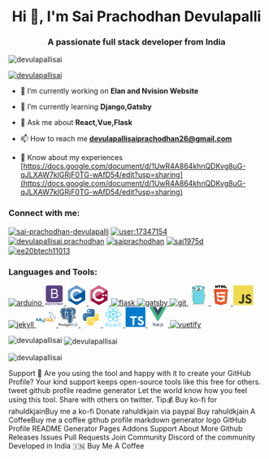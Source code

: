 <h1 align="center">Hi 👋, I'm Sai Prachodhan Devulapalli</h1>
<h3 align="center">A passionate full stack developer from India</h3>

<p align="left"> <img src="https://komarev.com/ghpvc/?username=devulapallisai&label=Profile%20views&color=0e75b6&style=flat" alt="devulapallisai" /> </p>

<p align="left"> <a href="https://github.com/ryo-ma/github-profile-trophy"><img src="https://github-profile-trophy.vercel.app/?username=devulapallisai" alt="devulapallisai" /></a> </p>

- 🔭 I’m currently working on **Elan and Nvision Website**

- 🌱 I’m currently learning **Django,Gatsby**

- 💬 Ask me about **React,Vue,Flask**

- 📫 How to reach me **devulapallisaiprachodhan26@gmail.com**

- 📄 Know about my experiences [https://docs.google.com/document/d/1UwR4A864khnQDKvg8uG-qJLXAW7kIGRjF0TG-wAfD54/edit?usp=sharing](https://docs.google.com/document/d/1UwR4A864khnQDKvg8uG-qJLXAW7kIGRjF0TG-wAfD54/edit?usp=sharing)

<h3 align="left">Connect with me:</h3>
<p align="left">
<a href="https://linkedin.com/in/sai-prachodhan-devulapalli" target="blank"><img align="center" src="https://raw.githubusercontent.com/rahuldkjain/github-profile-readme-generator/master/src/images/icons/Social/linked-in-alt.svg" alt="sai-prachodhan-devulapalli" height="30" width="40" /></a>
<a href="https://stackoverflow.com/users/user:17347154" target="blank"><img align="center" src="https://raw.githubusercontent.com/rahuldkjain/github-profile-readme-generator/master/src/images/icons/Social/stack-overflow.svg" alt="user:17347154" height="30" width="40" /></a>
<a href="https://fb.com/devulapallisai.prachodhan" target="blank"><img align="center" src="https://raw.githubusercontent.com/rahuldkjain/github-profile-readme-generator/master/src/images/icons/Social/facebook.svg" alt="devulapallisai.prachodhan" height="30" width="40" /></a>
<a href="https://instagram.com/saiprachodhan" target="blank"><img align="center" src="https://raw.githubusercontent.com/rahuldkjain/github-profile-readme-generator/master/src/images/icons/Social/instagram.svg" alt="saiprachodhan" height="30" width="40" /></a>
<a href="https://www.codechef.com/users/sai1975d" target="blank"><img align="center" src="https://cdn.jsdelivr.net/npm/simple-icons@3.1.0/icons/codechef.svg" alt="sai1975d" height="30" width="40" /></a>
<a href="https://codeforces.com/profile/ee20btech11013" target="blank"><img align="center" src="https://cdn.jsdelivr.net/npm/simple-icons@3.0.1/icons/codeforces.svg" alt="ee20btech11013" height="30" width="40" /></a>
</p>

<h3 align="left">Languages and Tools:</h3>
<p align="left"> <a href="https://www.arduino.cc/" target="_blank"> <img src="https://cdn.worldvectorlogo.com/logos/arduino-1.svg" alt="arduino" width="40" height="40"/> </a> <a href="https://getbootstrap.com" target="_blank"> <img src="https://raw.githubusercontent.com/devicons/devicon/master/icons/bootstrap/bootstrap-plain-wordmark.svg" alt="bootstrap" width="40" height="40"/> </a> <a href="https://www.cprogramming.com/" target="_blank"> <img src="https://raw.githubusercontent.com/devicons/devicon/master/icons/c/c-original.svg" alt="c" width="40" height="40"/> </a> <a href="https://www.w3schools.com/cpp/" target="_blank"> <img src="https://raw.githubusercontent.com/devicons/devicon/master/icons/cplusplus/cplusplus-original.svg" alt="cplusplus" width="40" height="40"/> </a> <a href="https://flask.palletsprojects.com/" target="_blank"> <img src="https://www.vectorlogo.zone/logos/pocoo_flask/pocoo_flask-icon.svg" alt="flask" width="40" height="40"/> </a> <a href="https://www.gatsbyjs.com/" target="_blank"> <img src="https://www.vectorlogo.zone/logos/gatsbyjs/gatsbyjs-icon.svg" alt="gatsby" width="40" height="40"/> </a> <a href="https://git-scm.com/" target="_blank"> <img src="https://www.vectorlogo.zone/logos/git-scm/git-scm-icon.svg" alt="git" width="40" height="40"/> </a> <a href="https://golang.org" target="_blank"> <img src="https://raw.githubusercontent.com/devicons/devicon/master/icons/go/go-original.svg" alt="go" width="40" height="40"/> </a> <a href="https://www.w3.org/html/" target="_blank"> <img src="https://raw.githubusercontent.com/devicons/devicon/master/icons/html5/html5-original-wordmark.svg" alt="html5" width="40" height="40"/> </a> <a href="https://developer.mozilla.org/en-US/docs/Web/JavaScript" target="_blank"> <img src="https://raw.githubusercontent.com/devicons/devicon/master/icons/javascript/javascript-original.svg" alt="javascript" width="40" height="40"/> </a> <a href="https://jekyllrb.com/" target="_blank"> <img src="https://www.vectorlogo.zone/logos/jekyllrb/jekyllrb-icon.svg" alt="jekyll" width="40" height="40"/> </a> <a href="https://www.mysql.com/" target="_blank"> <img src="https://raw.githubusercontent.com/devicons/devicon/master/icons/mysql/mysql-original-wordmark.svg" alt="mysql" width="40" height="40"/> </a> <a href="https://www.postgresql.org" target="_blank"> <img src="https://raw.githubusercontent.com/devicons/devicon/master/icons/postgresql/postgresql-original-wordmark.svg" alt="postgresql" width="40" height="40"/> </a> <a href="https://www.python.org" target="_blank"> <img src="https://raw.githubusercontent.com/devicons/devicon/master/icons/python/python-original.svg" alt="python" width="40" height="40"/> </a> <a href="https://reactjs.org/" target="_blank"> <img src="https://raw.githubusercontent.com/devicons/devicon/master/icons/react/react-original-wordmark.svg" alt="react" width="40" height="40"/> </a> <a href="https://www.typescriptlang.org/" target="_blank"> <img src="https://raw.githubusercontent.com/devicons/devicon/master/icons/typescript/typescript-original.svg" alt="typescript" width="40" height="40"/> </a> <a href="https://vuejs.org/" target="_blank"> <img src="https://raw.githubusercontent.com/devicons/devicon/master/icons/vuejs/vuejs-original-wordmark.svg" alt="vuejs" width="40" height="40"/> </a> <a href="https://vuetifyjs.com/en/" target="_blank"> <img src="https://bestofjs.org/logos/vuetify.svg" alt="vuetify" width="40" height="40"/> </a> </p>

<p><img align="left" src="https://github-readme-stats.vercel.app/api/top-langs?username=devulapallisai&show_icons=true&locale=en&layout=compact" alt="devulapallisai" /></p>

<p>&nbsp;<img align="center" src="https://github-readme-stats.vercel.app/api?username=devulapallisai&show_icons=true&locale=en" alt="devulapallisai" /></p>

<p><img align="center" src="https://github-readme-streak-stats.herokuapp.com/?user=devulapallisai&" alt="devulapallisai" /></p>

Support 🙏
Are you using the tool and happy with it to create your GitHub Profile?
Your kind support keeps open-source tools like this free for others.
tweet github profile readme generator
Let the world know how you feel using this tool. Share with others on twitter.
Tip💰
Buy ko-fi for rahuldkjainBuy me a ko-fi
Donate rahuldkjain via paypal
Buy rahuldkjain A CoffeeBuy me a coffee
github profile markdown generator logo
GitHub Profile README Generator
Pages
Addons
Support
About
More
Github
Releases
Issues
Pull Requests
Join Community
Discord of the community
Developed in India 🇮🇳
Buy Me A Coffee
